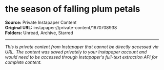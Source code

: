 # the season of falling plum petals

**Source:** Private Instapaper Content  
**Original URL:** instapaper://private-content/1670708938  
**Folders:** Unread, Archive, Starred  

---

*This is private content from Instapaper that cannot be directly accessed via URL. The content was saved privately to your Instapaper account and would need to be accessed through Instapaper's full-text extraction API for complete content.*